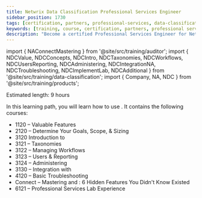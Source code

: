 ```yaml
---
title: Netwrix Data Classification Professional Services Engineer
sidebar_position: 1730
tags: [certification, partners, professional-services, data-classification]
keywords: [training, course, certification, partners, professional services, data classification]
description: "Become a certified Professional Services Engineer for Netwrix Data Classification"
---
```


import { NAConnectMastering } from '@site/src/training/auditor';
import { NDCValue, NDCConcepts, NDCIntro, NDCTaxonomies, NDCWorkflows, NDCUsersReporting, NDCAdministering, NDCIntegrationNA, NDCTroubleshooting, NDCImplementLab, NDCAdditional } from '@site/src/training/data-classification';
import { Company, NA, NDC } from '@site/src/training/products';


Estimated length: 9 hours

In this learning path, you will learn how to use <NDC />. It contains the following courses:

* 1120 <NDC /> – Valuable Features
* 2120 <NDC /> – Determine Your Goals, Scope, & Sizing
* 3120 Introduction to <NDC />
* 3121 <NDC /> – Taxonomies
* 3122 <NDC /> – Managing Workflows
* 3123 <NDC /> – Users & Reporting
* 3124 <NDC /> – Administering
* 3130 <NDC /> – Integration with <NA />
* 4120 <NDC /> – Basic Troubleshooting
* <Company /> Connect – Mastering <NA /> and <NDC />: 6 Hidden Features You Didn't Know Existed
* 6121 <NDC /> – Professional Services Lab Experience

<NDCValue />

<NDCConcepts />

<NDCIntro />

<NDCTaxonomies />

<NDCWorkflows />

<NDCUsersReporting />

<NDCAdministering />

<NDCIntegrationNA />

<NDCTroubleshooting />

<NAConnectMastering />

<NDCImplementLab />

<NDCAdditional />
